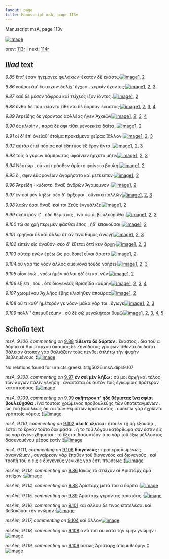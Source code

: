 ```yaml
---
layout: page
title: Manuscript msA, page 113v
---
```


Manuscript msA, page 113v

[![image](http://www.homermultitext.org/iipsrv?OBJ=IIP,1.0&FIF=/project/homer/pyramidal/deepzoom/hmt/vaimg/2017a/VA113VN_0616.tif&WID=100&CVT=JPEG)](http://www.homermultitext.org/ict2/?urn=urn:cite2:hmt:vaimg.2017a:VA113VN_0616)

prev:  [113r](../113r/) | next:  [114r](../114r/)

## *Iliad* text

*9.85* <a id="9.85"/> ἓπτ' ἔσαν ἡγεμόνες φυλάκων· ἑκατὸν δὲ ἑκάστῳ[![image](http://www.homermultitext.org/iipsrv?OBJ=IIP,1.0&FIF=/project/homer/pyramidal/deepzoom/hmt/vaimg/2017a/VA113VN_0616.tif&RGN=0.4805,0.2344,0.3944,0.0293&WID=1000&CVT=JPEG)](http://www.homermultitext.org/ict2/?urn=urn:cite2:hmt:vaimg.2017a:VA113VN_0616@0.4805,0.2344,0.3944,0.0293)[1](#msA_9.667), [2](#msA_9.1)

*9.86* <a id="9.86"/> κοῦροι ἅμ' ἔστειχον· δολὶχ' ἔγχεα . χερσὶν ἔχοντες·[![image](http://www.homermultitext.org/iipsrv?OBJ=IIP,1.0&FIF=/project/homer/pyramidal/deepzoom/hmt/vaimg/2017a/VA113VN_0616.tif&RGN=0.4835,0.2622,0.3894,0.0225&WID=1000&CVT=JPEG)](http://www.homermultitext.org/ict2/?urn=urn:cite2:hmt:vaimg.2017a:VA113VN_0616@0.4835,0.2622,0.3894,0.0225)[1](#msA_9.667), [2](#msAim_9.113), [3](#msA_9.1)

*9.87* <a id="9.87"/> καδ δὲ μέσον τάφρου καὶ τείχεος ί̈ζον ϊόντες .[![image](http://www.homermultitext.org/iipsrv?OBJ=IIP,1.0&FIF=/project/homer/pyramidal/deepzoom/hmt/vaimg/2017a/VA113VN_0616.tif&RGN=0.4825,0.2825,0.3894,0.0225&WID=1000&CVT=JPEG)](http://www.homermultitext.org/ict2/?urn=urn:cite2:hmt:vaimg.2017a:VA113VN_0616@0.4825,0.2825,0.3894,0.0225)[1](#msA_9.667), [2](#msA_9.1)

*9.88* <a id="9.88"/> ἔνθα δὲ πῦρ κείαντο τίθεντο δὲ δόρπον ἕκαστος·[![image](http://www.homermultitext.org/iipsrv?OBJ=IIP,1.0&FIF=/project/homer/pyramidal/deepzoom/hmt/vaimg/2017a/VA113VN_0616.tif&RGN=0.4835,0.3013,0.3944,0.0203&WID=1000&CVT=JPEG)](http://www.homermultitext.org/ict2/?urn=urn:cite2:hmt:vaimg.2017a:VA113VN_0616@0.4835,0.3013,0.3944,0.0203)[1](#msA_9.667), [2](#msAim_9.114), [3](#msA_9.106), [4](#msA_9.1)

*9.89* <a id="9.89"/> Ἀτρείδης δὲ γέροντας ἀολλέας ἦγεν Ἀχαιῶν[![image](http://www.homermultitext.org/iipsrv?OBJ=IIP,1.0&FIF=/project/homer/pyramidal/deepzoom/hmt/vaimg/2017a/VA113VN_0616.tif&RGN=0.4785,0.3171,0.3974,0.0225&WID=1000&CVT=JPEG)](http://www.homermultitext.org/ict2/?urn=urn:cite2:hmt:vaimg.2017a:VA113VN_0616@0.4785,0.3171,0.3974,0.0225)[1](#msA_9.667), [2](#msAint_9.120), [3](#msAim_9.115), [4](#msA_9.1)

*9.90* <a id="9.90"/> ἐς κλισίην , παρὰ δέ σφι τίθει μενοεικέα δαῖτα .[![image](http://www.homermultitext.org/iipsrv?OBJ=IIP,1.0&FIF=/project/homer/pyramidal/deepzoom/hmt/vaimg/2017a/VA113VN_0616.tif&RGN=0.4815,0.3351,0.4134,0.0225&WID=1000&CVT=JPEG)](http://www.homermultitext.org/ict2/?urn=urn:cite2:hmt:vaimg.2017a:VA113VN_0616@0.4815,0.3351,0.4134,0.0225)[1](#msA_9.667), [2](#msA_9.1)

*9.91* <a id="9.91"/> οἱ δ' ἐπ' ὀνείαθ' ἑτοῖμα προκείμενα χεῖρας ἴ̈αλλον·[![image](http://www.homermultitext.org/iipsrv?OBJ=IIP,1.0&FIF=/project/homer/pyramidal/deepzoom/hmt/vaimg/2017a/VA113VN_0616.tif&RGN=0.4825,0.3584,0.4134,0.0225&WID=1000&CVT=JPEG)](http://www.homermultitext.org/ict2/?urn=urn:cite2:hmt:vaimg.2017a:VA113VN_0616@0.4825,0.3584,0.4134,0.0225)[1](#msA_9.667), [2](#msAil_9.122), [3](#msA_9.1)

*9.92* <a id="9.92"/> αὐτὰρ ἐπεὶ πόσιος καὶ ἐδητύος ἐξ ἔρον ἕντο .[![image](http://www.homermultitext.org/iipsrv?OBJ=IIP,1.0&FIF=/project/homer/pyramidal/deepzoom/hmt/vaimg/2017a/VA113VN_0616.tif&RGN=0.4775,0.3757,0.3784,0.0218&WID=1000&CVT=JPEG)](http://www.homermultitext.org/ict2/?urn=urn:cite2:hmt:vaimg.2017a:VA113VN_0616@0.4775,0.3757,0.3784,0.0218)[1](#msA_9.667), [2](#msAint_9.121), [3](#msA_9.1)

*9.93* <a id="9.93"/> τοῖς ὁ γέρων πάμπρωτος ὑφαίνειν ἤρχετο μῆτιν[![image](http://www.homermultitext.org/iipsrv?OBJ=IIP,1.0&FIF=/project/homer/pyramidal/deepzoom/hmt/vaimg/2017a/VA113VN_0616.tif&RGN=0.4815,0.3959,0.3914,0.0233&WID=1000&CVT=JPEG)](http://www.homermultitext.org/ict2/?urn=urn:cite2:hmt:vaimg.2017a:VA113VN_0616@0.4815,0.3959,0.3914,0.0233)[1](#msA_9.667), [2](#msAil_9.123), [3](#msA_9.1)

*9.94* <a id="9.94"/> Νέστωρ , οὗ καὶ πρόσθεν ἀρίστη φαίνετο βουλή·[![image](http://www.homermultitext.org/iipsrv?OBJ=IIP,1.0&FIF=/project/homer/pyramidal/deepzoom/hmt/vaimg/2017a/VA113VN_0616.tif&RGN=0.4815,0.414,0.3834,0.0203&WID=1000&CVT=JPEG)](http://www.homermultitext.org/ict2/?urn=urn:cite2:hmt:vaimg.2017a:VA113VN_0616@0.4815,0.414,0.3834,0.0203)[1](#msA_9.667), [2](#msA_9.1)

*9.95* <a id="9.95"/> ὅ , σφιν ἐϋφρονέων ἀγορήσατο καὶ μετέειπεν·[![image](http://www.homermultitext.org/iipsrv?OBJ=IIP,1.0&FIF=/project/homer/pyramidal/deepzoom/hmt/vaimg/2017a/VA113VN_0616.tif&RGN=0.4785,0.4335,0.3964,0.0233&WID=1000&CVT=JPEG)](http://www.homermultitext.org/ict2/?urn=urn:cite2:hmt:vaimg.2017a:VA113VN_0616@0.4785,0.4335,0.3964,0.0233)[1](#msA_9.667), [2](#msA_9.1)

*9.96* <a id="9.96"/> Ἀτρείδη · κύδιστε· ἄναξ ἀνδρῶν Ἀγάμεμνον ·[![image](http://www.homermultitext.org/iipsrv?OBJ=IIP,1.0&FIF=/project/homer/pyramidal/deepzoom/hmt/vaimg/2017a/VA113VN_0616.tif&RGN=0.4795,0.45,0.3794,0.024&WID=1000&CVT=JPEG)](http://www.homermultitext.org/ict2/?urn=urn:cite2:hmt:vaimg.2017a:VA113VN_0616@0.4795,0.45,0.3794,0.024)[1](#msA_9.667), [2](#msA_9.1)

*9.97* <a id="9.97"/> ἐν σοὶ μὲν λήξω· σέο δ' ἄρξομαι . οὕνεκα πολλῶν[![image](http://www.homermultitext.org/iipsrv?OBJ=IIP,1.0&FIF=/project/homer/pyramidal/deepzoom/hmt/vaimg/2017a/VA113VN_0616.tif&RGN=0.4785,0.4696,0.4084,0.0233&WID=1000&CVT=JPEG)](http://www.homermultitext.org/ict2/?urn=urn:cite2:hmt:vaimg.2017a:VA113VN_0616@0.4785,0.4696,0.4084,0.0233)[1](#msA_9.667), [2](#msA_9.108), [3](#msA_9.1)

*9.98* <a id="9.98"/> λαῶν ἐσσι ἄναξ· καί τοι Ζεὺς ἐγγυάλιξε[![image](http://www.homermultitext.org/iipsrv?OBJ=IIP,1.0&FIF=/project/homer/pyramidal/deepzoom/hmt/vaimg/2017a/VA113VN_0616.tif&RGN=0.4735,0.4884,0.3534,0.0248&WID=1000&CVT=JPEG)](http://www.homermultitext.org/ict2/?urn=urn:cite2:hmt:vaimg.2017a:VA113VN_0616@0.4735,0.4884,0.3534,0.0248)[1](#msA_9.667), [2](#msA_9.1)

*9.99* <a id="9.99"/> σκῆπτρόν τ' . ἠδὲ θέμιστας , ἵνά σφισι βουλεύῃσθα .[![image](http://www.homermultitext.org/iipsrv?OBJ=IIP,1.0&FIF=/project/homer/pyramidal/deepzoom/hmt/vaimg/2017a/VA113VN_0616.tif&RGN=0.4665,0.5004,0.4404,0.0301&WID=1000&CVT=JPEG)](http://www.homermultitext.org/ict2/?urn=urn:cite2:hmt:vaimg.2017a:VA113VN_0616@0.4665,0.5004,0.4404,0.0301)[1](#msA_9.667), [2](#msA_9.1), [3](#msA_9.109)

*9.100* <a id="9.100"/> τώ σε χρὴ περι μὲν φᾶσθαι ἔπος , ἠδ' ἐπακοῦσαι·[![image](http://www.homermultitext.org/iipsrv?OBJ=IIP,1.0&FIF=/project/homer/pyramidal/deepzoom/hmt/vaimg/2017a/VA113VN_0616.tif&RGN=0.4765,0.5267,0.4174,0.0248&WID=1000&CVT=JPEG)](http://www.homermultitext.org/ict2/?urn=urn:cite2:hmt:vaimg.2017a:VA113VN_0616@0.4765,0.5267,0.4174,0.0248)[1](#msA_9.667), [2](#msA_9.1)

*9.101* <a id="9.101"/> κρηῆναι δὲ καὶ ἄλλῳ ὅτ ἄ̆ν τινα θυμὸς ἀνώγῃ[![image](http://www.homermultitext.org/iipsrv?OBJ=IIP,1.0&FIF=/project/homer/pyramidal/deepzoom/hmt/vaimg/2017a/VA113VN_0616.tif&RGN=0.4775,0.5462,0.4054,0.024&WID=1000&CVT=JPEG)](http://www.homermultitext.org/ict2/?urn=urn:cite2:hmt:vaimg.2017a:VA113VN_0616@0.4775,0.5462,0.4054,0.024)[1](#msA_9.667), [2](#msAim_9.116), [3](#msA_9.1)

*9.102* <a id="9.102"/> εἰπεῖν εἰς ἀγαθόν· σέο δ' ἕξεται ὅττί κεν ἄρχῃ·[![image](http://www.homermultitext.org/iipsrv?OBJ=IIP,1.0&FIF=/project/homer/pyramidal/deepzoom/hmt/vaimg/2017a/VA113VN_0616.tif&RGN=0.4775,0.562,0.3934,0.0263&WID=1000&CVT=JPEG)](http://www.homermultitext.org/ict2/?urn=urn:cite2:hmt:vaimg.2017a:VA113VN_0616@0.4775,0.562,0.3934,0.0263)[1](#msA_9.667), [2](#msA_9.110), [3](#msA_9.1)

*9.103* <a id="9.103"/> αὐτὰρ ἐγὼν ἐρέω ὥς μοι δοκεῖ εἶναι ἄριστα·[![image](http://www.homermultitext.org/iipsrv?OBJ=IIP,1.0&FIF=/project/homer/pyramidal/deepzoom/hmt/vaimg/2017a/VA113VN_0616.tif&RGN=0.4765,0.5815,0.3794,0.0218&WID=1000&CVT=JPEG)](http://www.homermultitext.org/ict2/?urn=urn:cite2:hmt:vaimg.2017a:VA113VN_0616@0.4765,0.5815,0.3794,0.0218)[1](#msA_9.667), [2](#msA_9.1)

*9.104* <a id="9.104"/> οὐ γάρ τις νόον ἄλλος ἀμείνονα τοῦδε νοήσει·[![image](http://www.homermultitext.org/iipsrv?OBJ=IIP,1.0&FIF=/project/homer/pyramidal/deepzoom/hmt/vaimg/2017a/VA113VN_0616.tif&RGN=0.4765,0.6041,0.3944,0.0225&WID=1000&CVT=JPEG)](http://www.homermultitext.org/ict2/?urn=urn:cite2:hmt:vaimg.2017a:VA113VN_0616@0.4765,0.6041,0.3944,0.0225)[1](#msAim_9.117), [2](#msA_9.667), [3](#msA_9.1)

*9.105* <a id="9.105"/> οἷον ἐγὼ , νοέω ἠμὲν πάλαι ἠδ' έτι καὶ νῦν·[![image](http://www.homermultitext.org/iipsrv?OBJ=IIP,1.0&FIF=/project/homer/pyramidal/deepzoom/hmt/vaimg/2017a/VA113VN_0616.tif&RGN=0.4785,0.6213,0.3944,0.0225&WID=1000&CVT=JPEG)](http://www.homermultitext.org/ict2/?urn=urn:cite2:hmt:vaimg.2017a:VA113VN_0616@0.4785,0.6213,0.3944,0.0225)[1](#msA_9.667), [2](#msA_9.1)

*9.106* <a id="9.106"/> ἐξ έτι , τοῦ . ὅτε διογενεῦς Βρισηΐδα κούρην[![image](http://www.homermultitext.org/iipsrv?OBJ=IIP,1.0&FIF=/project/homer/pyramidal/deepzoom/hmt/vaimg/2017a/VA113VN_0616.tif&RGN=0.4775,0.6379,0.3814,0.0301&WID=1000&CVT=JPEG)](http://www.homermultitext.org/ict2/?urn=urn:cite2:hmt:vaimg.2017a:VA113VN_0616@0.4775,0.6379,0.3814,0.0301)[1](#msA_9.667), [2](#msA_9.111), [3](#msAil_9.124), [4](#msA_9.1)

*9.107* <a id="9.107"/> χωομένου Ἀχιλῆος ἔβης κλισίηθεν ἀπούρας[![image](http://www.homermultitext.org/iipsrv?OBJ=IIP,1.0&FIF=/project/homer/pyramidal/deepzoom/hmt/vaimg/2017a/VA113VN_0616.tif&RGN=0.4785,0.6589,0.4034,0.0263&WID=1000&CVT=JPEG)](http://www.homermultitext.org/ict2/?urn=urn:cite2:hmt:vaimg.2017a:VA113VN_0616@0.4785,0.6589,0.4034,0.0263)[1](#msA_9.667), [2](#msA_9.1)

*9.108* <a id="9.108"/> οὔ τι καθ' ἡμέτερόν γε νόον· μάλα γάρ τοι . ἔγωγε[![image](http://www.homermultitext.org/iipsrv?OBJ=IIP,1.0&FIF=/project/homer/pyramidal/deepzoom/hmt/vaimg/2017a/VA113VN_0616.tif&RGN=0.4795,0.6807,0.3854,0.021&WID=1000&CVT=JPEG)](http://www.homermultitext.org/ict2/?urn=urn:cite2:hmt:vaimg.2017a:VA113VN_0616@0.4795,0.6807,0.3854,0.021)[1](#msA_9.667), [2](#msAim_9.118), [3](#msA_9.1)

*9.109* <a id="9.109"/> πολλ`' ἀπεμυθεόμην . σὺ δὲ σῷ μεγαλήτορι θυμῷ[![image](http://www.homermultitext.org/iipsrv?OBJ=IIP,1.0&FIF=/project/homer/pyramidal/deepzoom/hmt/vaimg/2017a/VA113VN_0616.tif&RGN=0.4805,0.6965,0.4084,0.0278&WID=1000&CVT=JPEG)](http://www.homermultitext.org/ict2/?urn=urn:cite2:hmt:vaimg.2017a:VA113VN_0616@0.4805,0.6965,0.4084,0.0278)[1](#msA_9.667), [2](#msAil_9.125), [3](#msA_9.112), [4](#msAim_9.119), [5](#msA_9.1)

## *Scholia* text

*msA, 9.106, commenting on* [9.88](#9.88)  <a id="msA_9.106"/> **τίθεντο δὲ δόρπον :** ἕκαστος . δια τοῦ α δόρπα αἱ Ἀριστάρχου ἄκαιρος δὲ Ζηνόδοτος γράφων τίθεντο δὲ δαῖτα θάλειαν ἄτοπον γὰρ θαλιάζειν τοὺς πένθει ἀτλήτῳ τὴν ψυχὴν βεβλημένους ⁑[![image](http://www.homermultitext.org/iipsrv?OBJ=IIP,1.0&FIF=/project/homer/pyramidal/deepzoom/hmt/vaimg/2017a/VA113VN_0616.tif&RGN=0.2067,0.1266,0.7244,0.0415&WID=1000&CVT=JPEG)](http://www.homermultitext.org/ict2/?urn=urn:cite2:hmt:vaimg.2017a:VA113VN_0616@0.2067,0.1266,0.7244,0.0415)

No relations found for urn:cts:greekLit:tlg5026.msA.dipl:9.107

*msA, 9.108, commenting on* [9.97](#9.97)  <a id="msA_9.108"/> **ἐν σοὶ μὲν λήξω :** σύ μοι ἀρχὴ καὶ τέλος τῶν λόγων πάλιν γενήση : ἀνακτᾶται δὲ αὐτὸν τοῖς ἐγκωμίοις πρότερον καταπτοήσας ⁑[![image](http://www.homermultitext.org/iipsrv?OBJ=IIP,1.0&FIF=/project/homer/pyramidal/deepzoom/hmt/vaimg/2017a/VA113VN_0616.tif&RGN=0.1988,0.4712,0.2343,0.0593&WID=1000&CVT=JPEG)](http://www.homermultitext.org/ict2/?urn=urn:cite2:hmt:vaimg.2017a:VA113VN_0616@0.1988,0.4712,0.2343,0.0593)

*msA, 9.109, commenting on* [9.99](#9.99)  <a id="msA_9.109"/> **σκῆπτρον τ' ἠδὲ θέμιστας ἵνα σφίσι βουλεύῃσθα :** ἵνα τούτοις χρώμενος προβουλεύῃς τῶν ὑποτεταγμένων . ὡς τοῦ βασιλέως δὲ καὶ τῶν θεμίστων κρατοῦντος . οὐδέπω γὰρ ἐχρῶντο γραπτοῖς νόμοις ⁑[![image](http://www.homermultitext.org/iipsrv?OBJ=IIP,1.0&FIF=/project/homer/pyramidal/deepzoom/hmt/vaimg/2017a/VA113VN_0616.tif&RGN=0.1902,0.5147,0.2343,0.0805&WID=1000&CVT=JPEG)](http://www.homermultitext.org/ict2/?urn=urn:cite2:hmt:vaimg.2017a:VA113VN_0616@0.1902,0.5147,0.2343,0.0805)

*msA, 9.110, commenting on* [9.102](#9.102)  <a id="msA_9.110"/> **σέο δ' έξεται :** ήτοι ἐν τῇ σῇ ἐξουσίᾳ , ἔσται τὸ ἔργον τοῦτο δοκιμασαι . ἥ το τοῦ λόγου κατόρθωμα σόν ἐστιν εἰς σε γαρ ἀνενεχθήσεται : τὸ ἕξεται δασυντέον ἀπο γὰρ τοῦ ἕξω μέλλοντος δασυνομένου μέσος ἐστίν ⁑[![image](http://www.homermultitext.org/iipsrv?OBJ=IIP,1.0&FIF=/project/homer/pyramidal/deepzoom/hmt/vaimg/2017a/VA113VN_0616.tif&RGN=0.1996,0.5861,0.2475,0.0752&WID=1000&CVT=JPEG)](http://www.homermultitext.org/ict2/?urn=urn:cite2:hmt:vaimg.2017a:VA113VN_0616@0.1996,0.5861,0.2475,0.0752)

*msA, 9.111, commenting on* [9.106](#9.106)  <a id="msA_9.111"/> **διογενεὺς :** προπερισπωμένως ἀναγνῶμεν , συναίρεσιν γὰρ ἔπαθεν τοῦ διογενέος καὶ διογενοῦς , καὶ τροπῇ τοῦ ο εἰς ε διογενεῦς γενικῆς γάρ ἐστι πτώσεως ⁑[![image](http://www.homermultitext.org/iipsrv?OBJ=IIP,1.0&FIF=/project/homer/pyramidal/deepzoom/hmt/vaimg/2017a/VA113VN_0616.tif&RGN=0.2137,0.656,0.2434,0.0571&WID=1000&CVT=JPEG)](http://www.homermultitext.org/ict2/?urn=urn:cite2:hmt:vaimg.2017a:VA113VN_0616@0.2137,0.656,0.2434,0.0571)

*msAim, 9.113, commenting on* [9.86](#9.86)  <a id="msAim_9.113"/> Ϊακῶς τὸ στεῖχον αἱ Ἀριστάρχ ἅμα στεῖχον :[![image](http://www.homermultitext.org/iipsrv?OBJ=IIP,1.0&FIF=/project/homer/pyramidal/deepzoom/hmt/vaimg/2017a/VA113VN_0616.tif&RGN=0.4075,0.2609,0.077,0.0273&WID=1000&CVT=JPEG)](http://www.homermultitext.org/ict2/?urn=urn:cite2:hmt:vaimg.2017a:VA113VN_0616@0.4075,0.2609,0.077,0.0273)

*msAim, 9.114, commenting on* [9.88](#9.88)  <a id="msAim_9.114"/> Ἀρίσταρχ μετὰ τοῦ α δόρπα :[![image](http://www.homermultitext.org/iipsrv?OBJ=IIP,1.0&FIF=/project/homer/pyramidal/deepzoom/hmt/vaimg/2017a/VA113VN_0616.tif&RGN=0.4149,0.3052,0.0659,0.0238&WID=1000&CVT=JPEG)](http://www.homermultitext.org/ict2/?urn=urn:cite2:hmt:vaimg.2017a:VA113VN_0616@0.4149,0.3052,0.0659,0.0238)

*msAim, 9.115, commenting on* [9.89](#9.89)  <a id="msAim_9.115"/> Ἀρίσταρχ γέροντας ἀριστέας :[![image](http://www.homermultitext.org/iipsrv?OBJ=IIP,1.0&FIF=/project/homer/pyramidal/deepzoom/hmt/vaimg/2017a/VA113VN_0616.tif&RGN=0.4191,0.329,0.0605,0.0216&WID=1000&CVT=JPEG)](http://www.homermultitext.org/ict2/?urn=urn:cite2:hmt:vaimg.2017a:VA113VN_0616@0.4191,0.329,0.0605,0.0216)

*msAim, 9.116, commenting on* [9.101](#9.101)  <a id="msAim_9.116"/> καὶ αλλου δε τινος ἐπιτελέσαι καὶ βεβαιῶσαι τὴν γνώμην :[![image](http://www.homermultitext.org/iipsrv?OBJ=IIP,1.0&FIF=/project/homer/pyramidal/deepzoom/hmt/vaimg/2017a/VA113VN_0616.tif&RGN=0.43,0.5508,0.0506,0.0367&WID=1000&CVT=JPEG)](http://www.homermultitext.org/ict2/?urn=urn:cite2:hmt:vaimg.2017a:VA113VN_0616@0.43,0.5508,0.0506,0.0367)

*msAim, 9.117, commenting on* [9.104](#9.104)  <a id="msAim_9.117"/> καὶ ἄλλον[![image](http://www.homermultitext.org/iipsrv?OBJ=IIP,1.0&FIF=/project/homer/pyramidal/deepzoom/hmt/vaimg/2017a/VA113VN_0616.tif&RGN=0.4357,0.6098,0.0404,0.0203&WID=1000&CVT=JPEG)](http://www.homermultitext.org/ict2/?urn=urn:cite2:hmt:vaimg.2017a:VA113VN_0616@0.4357,0.6098,0.0404,0.0203)

*msAim, 9.118, commenting on* [9.108](#9.108)  <a id="msAim_9.118"/> αντι τοῦ ου κατα τὴν εμὴν γνώμην :[![image](http://www.homermultitext.org/iipsrv?OBJ=IIP,1.0&FIF=/project/homer/pyramidal/deepzoom/hmt/vaimg/2017a/VA113VN_0616.tif&RGN=0.4517,0.6896,0.0331,0.0285&WID=1000&CVT=JPEG)](http://www.homermultitext.org/ict2/?urn=urn:cite2:hmt:vaimg.2017a:VA113VN_0616@0.4517,0.6896,0.0331,0.0285)

*msAim, 9.119, commenting on* [9.109](#9.109)  <a id="msAim_9.119"/> οὕτως Ἀρίσταρχ ἀπεμυθεόμην ⁑[![image](http://www.homermultitext.org/iipsrv?OBJ=IIP,1.0&FIF=/project/homer/pyramidal/deepzoom/hmt/vaimg/2017a/VA113VN_0616.tif&RGN=0.4856,0.7152,0.1089,0.0164&WID=1000&CVT=JPEG)](http://www.homermultitext.org/ict2/?urn=urn:cite2:hmt:vaimg.2017a:VA113VN_0616@0.4856,0.7152,0.1089,0.0164)